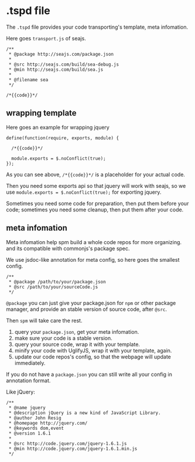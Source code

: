 .tspd file
==========

The `.tspd` file provides your code transporting's template, meta infomation.

Here goes `transport.js` of seajs.

    /**
     * @package http://seajs.com/package.json
     *
     * @src http://seajs.com/build/sea-debug.js
     * @min http://seajs.com/build/sea.js
     *
     * @filename sea
     */

    /*{{code}}*/

wrapping template
-----------------

Here goes an example for wrapping jquery

    define(function(require, exports, module) {

      /*{{code}}*/

      module.exports = $.noConflict(true);
    });

As you can see above, `/*{{code}}*/` is a placeholder for your actual code.

Then you need some exports api so that jquery will work with seajs,
so we use `module.exports = $.noConflict(true);` for exporting jquery.

Sometimes you need some code for preparation, then put them before your 
code; sometimes you need some cleanup, then put them after your code.

meta infomation
---------------

Meta infomation help spm build a whole code repos for more organizing. and 
its compatible with commonjs's package spec.

We use jsdoc-like annotation for meta config, so here goes the smallest config.

    /**
     * @package /path/to/your/package.json
     * @src /path/to/your/sourceCode.js
     */

`@package` you can just give your package.json for `npm` or other package 
manager, and provide an stable version of source code, after `@src`.

Then `spm` will take care the rest.

1. query your `package.json`, get your meta infomation.
2. make sure your code is a stable version.
3. query your source code, wrap it with your template.
4. minify your code with UglifyJS, wrap it with your template, again.
5. update our code repos's config, so that the webpage will update immediately.

If you do not have a `package.json` you can still write all your config in 
annotation format.

Like jQuery:

    /**
     * @name jquery
     * @description jQuery is a new kind of JavaScript Library.
     * @author John Resig
     * @homepage http://jquery.com/
     * @keywords dom,event
     * @version 1.6.1
     *
     * @src http://code.jquery.com/jquery-1.6.1.js
     * @min http://code.jquery.com/jquery-1.6.1.min.js
     */

